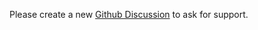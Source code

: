 Please create a new [Github Discussion](https://github.com/sws2apps/organized-app/discussions/new/choose) to ask for support.
